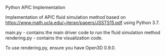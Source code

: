 Python APIC Implementation 

Implementation of APIC fluid simulation method based on https://www.math.ucla.edu/~jteran/papers/JSSTS15.pdf 
using Python 3.7.  

main.py - contains the main driver code to run the fluid simulation method <br />
rendering.py - contains the visualization code.

To use rendering.py, ensure you have Open3D 0.9.0. 
